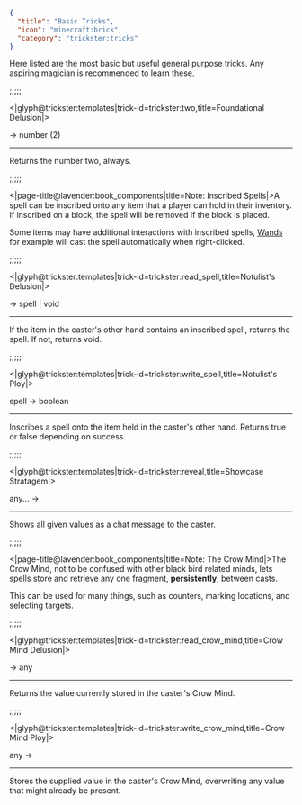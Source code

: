 ```json
{
  "title": "Basic Tricks",
  "icon": "minecraft:brick",
  "category": "trickster:tricks"
}
```

Here listed are the most basic but useful general purpose tricks.
Any aspiring magician is recommended to learn these.

;;;;;

<|glyph@trickster:templates|trick-id=trickster:two,title=Foundational Delusion|>

-> number (2)

---

Returns the number two, always.

;;;;;

<|page-title@lavender:book_components|title=Note: Inscribed Spells|>A spell can be inscribed onto any item that a player can hold in their inventory.
If inscribed on a block, the spell will be removed if the block is placed.


Some items may have additional interactions with inscribed spells, 
[Wands](^trickster:wand) for example will cast the spell automatically when right-clicked.

;;;;;

<|glyph@trickster:templates|trick-id=trickster:read_spell,title=Notulist's Delusion|>

-> spell | void

---

If the item in the caster's other hand contains an inscribed spell, returns the spell.
If not, returns void.

;;;;;

<|glyph@trickster:templates|trick-id=trickster:write_spell,title=Notulist's Ploy|>

spell -> boolean

---

Inscribes a spell onto the item held in the caster's other hand.
Returns true or false depending on success.

;;;;;

<|glyph@trickster:templates|trick-id=trickster:reveal,title=Showcase Stratagem|>

any... ->

---

Shows all given values as a chat message to the caster.

;;;;;

<|page-title@lavender:book_components|title=Note: The Crow Mind|>The Crow Mind, not to be confused with other black bird related minds, 
lets spells store and retrieve any one fragment, **persistently**, between casts.


This can be used for many things, such as counters, 
marking locations, and selecting targets.

;;;;;

<|glyph@trickster:templates|trick-id=trickster:read_crow_mind,title=Crow Mind Delusion|>

-> any

---

Returns the value currently stored in the caster's Crow Mind.

;;;;;

<|glyph@trickster:templates|trick-id=trickster:write_crow_mind,title=Crow Mind Ploy|>

any ->

---

Stores the supplied value in the caster's Crow Mind, overwriting any value that might already be present.

